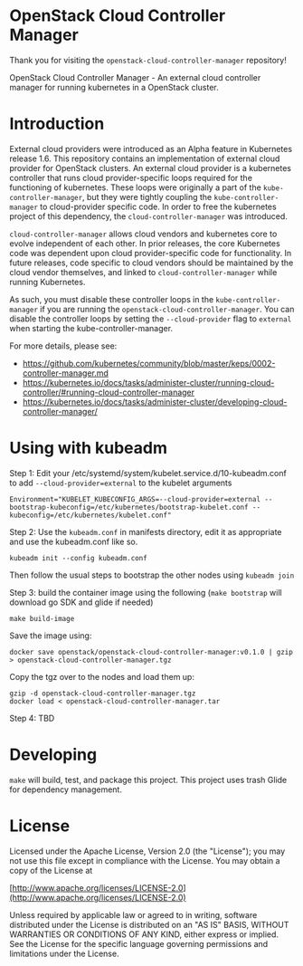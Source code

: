# OpenStack Cloud Controller Manager

Thank you for visiting the `openstack-cloud-controller-manager` repository!

OpenStack Cloud Controller Manager - An external cloud controller manager for running kubernetes 
in a OpenStack cluster.

# Introduction

External cloud providers were introduced as an Alpha feature in Kubernetes release 1.6. This repository 
contains an implementation of external cloud provider for OpenStack clusters. An external cloud provider 
is a kubernetes controller that runs cloud provider-specific loops required for the functioning of 
kubernetes. These loops were originally a part of the `kube-controller-manager`, but they were tightly 
coupling the `kube-controller-manager` to cloud-provider specific code. In order to free the kubernetes 
project of this dependency, the `cloud-controller-manager` was introduced.  

`cloud-controller-manager` allows cloud vendors and kubernetes core to evolve independent of each other. 
In prior releases, the core Kubernetes code was dependent upon cloud provider-specific code for functionality. 
In future releases, code specific to cloud vendors should be maintained by the cloud vendor themselves, and 
linked to `cloud-controller-manager` while running Kubernetes.

As such, you must disable these controller loops in the `kube-controller-manager` if you are running the 
`openstack-cloud-controller-manager`. You can disable the controller loops by setting the `--cloud-provider` 
flag to `external` when starting the kube-controller-manager. 

For more details, please see:
- https://github.com/kubernetes/community/blob/master/keps/0002-controller-manager.md
- https://kubernetes.io/docs/tasks/administer-cluster/running-cloud-controller/#running-cloud-controller-manager
- https://kubernetes.io/docs/tasks/administer-cluster/developing-cloud-controller-manager/

# Using with kubeadm

Step 1: Edit your /etc/systemd/system/kubelet.service.d/10-kubeadm.conf to add `--cloud-provider=external` to the kubelet arguments
```
Environment="KUBELET_KUBECONFIG_ARGS=--cloud-provider=external --bootstrap-kubeconfig=/etc/kubernetes/bootstrap-kubelet.conf --kubeconfig=/etc/kubernetes/kubelet.conf"
```

Step 2: Use the `kubeadm.conf` in manifests directory, edit it as appropriate and use the kubeadm.conf like so.
```
kubeadm init --config kubeadm.conf
```

Then follow the usual steps to bootstrap the other nodes using `kubeadm join`

Step 3: build the container image using the following (`make bootstrap` will download go SDK and glide if needed)
```
make build-image
```

Save the image using:
```
docker save openstack/openstack-cloud-controller-manager:v0.1.0 | gzip > openstack-cloud-controller-manager.tgz
```

Copy the tgz over to the nodes and load them up:
```
gzip -d openstack-cloud-controller-manager.tgz
docker load < openstack-cloud-controller-manager.tar
```

Step 4: TBD


# Developing

`make` will build, test, and package this project. This project uses trash Glide for dependency management. 

# License
Licensed under the Apache License, Version 2.0 (the "License");
you may not use this file except in compliance with the License.
You may obtain a copy of the License at

[http://www.apache.org/licenses/LICENSE-2.0](http://www.apache.org/licenses/LICENSE-2.0)

Unless required by applicable law or agreed to in writing, software
distributed under the License is distributed on an "AS IS" BASIS,
WITHOUT WARRANTIES OR CONDITIONS OF ANY KIND, either express or implied.
See the License for the specific language governing permissions and
limitations under the License.
